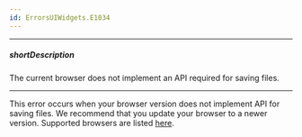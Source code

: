 ```yaml
---
id: ErrorsUIWidgets.E1034
---
```

---
##### shortDescription
The current browser does not implement an API required for saving files.

---
This error occurs when your browser version does not implement API for saving files. We recommend that you update your browser to a newer version. Supported browsers are listed [here](/concepts/Common/10%20Supported%20Browsers '/Documentation/Guide/Common/Supported_Browsers/').
